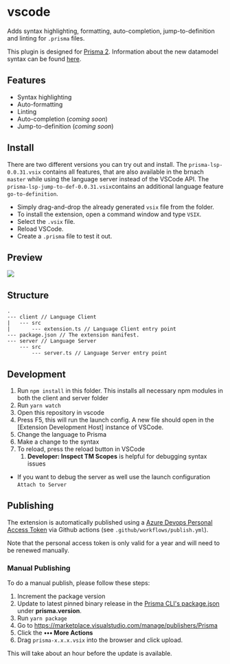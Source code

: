# vscode

Adds syntax highlighting, formatting, auto-completion, jump-to-definition and linting for `.prisma` files.

This plugin is designed for [Prisma 2](https://www.prisma.io/blog/announcing-prisma-2-zq1s745db8i5). Information about the new datamodel syntax can be found [here](https://github.com/prisma/prisma2/blob/master/docs/data-modeling.md).

## Features

- Syntax highlighting
- Auto-formatting
- Linting
- Auto-completion (_coming soon_)
- Jump-to-definition (_coming soon_)

## Install

There are two different versions you can try out and install. 
The `prisma-lsp-0.0.31.vsix` contains all features, that are also 
available in the brnach `master` while using the language server instead of the VSCode API. The `prisma-lsp-jump-to-def-0.0.31.vsix`contains an additional language feature `go-to-definition`.

- Simply drag-and-drop the already generated `vsix` file from the folder.
- To install the extension, open a command window and type `VSIX`.
- Select the `.vsix` file.
- Reload VSCode.
- Create a `.prisma` file to test it out.


## Preview

![](https://imgur.com/HbufPo6.png)

## Structure

```
.
--- client // Language Client
|   --- src   
|       --- extension.ts // Language Client entry point
--- package.json // The extension manifest.
--- server // Language Server
    --- src
        --- server.ts // Language Server entry point
```


## Development

1. Run `npm install` in this folder. This installs all necessary npm modules in both the client and server folder
2. Run `yarn watch`
3. Open this repository in vscode
4. Press F5, this will run the launch config. A new file should open in the [Extension Development Host] instance of VSCode.
5. Change the language to Prisma
6. Make a change to the syntax
7. To reload, press the reload button in VSCode
   1. **Developer: Inspect TM Scopes** is helpful for debugging syntax issues
- If you want to debug the server as well use the launch configuration `Attach to Server`

## Publishing

The extension is automatically published using a [Azure Devops Personal Access Token](https://code.visualstudio.com/api/working-with-extensions/publishing-extension#get-a-personal-access-token) via Github actions (see `.github/workflows/publish.yml`).

Note that the personal access token is only valid for a year and will need to be renewed manually.

### Manual Publishing

To do a manual publish, please follow these steps:

1. Increment the package version
2. Update to latest pinned binary release in the [Prisma CLI's package.json](https://github.com/prisma/prisma2/blob/master/cli/prisma2/package.json) under **prisma.version**.
3. Run `yarn package`
4. Go to https://marketplace.visualstudio.com/manage/publishers/Prisma
5. Click the **••• More Actions**
6. Drag `prisma-x.x.x.vsix` into the browser and click upload.

This will take about an hour before the update is available.
